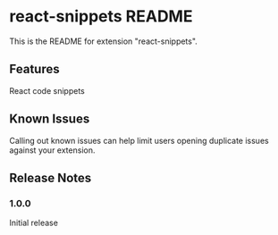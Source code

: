# react-snippets README

This is the README for extension "react-snippets".

## Features

React code snippets

## Known Issues

Calling out known issues can help limit users opening duplicate issues against
your extension.

## Release Notes

### 1.0.0

Initial release
